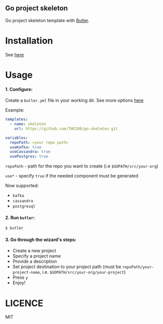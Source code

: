 Go project skeleton
-------------------

Go project skeleton template with [Butler](https://github.com/netzkern/butler).

Installation
============

See [here](https://github.com/netzkern/butler#usage)

Usage
=====

#### 1. Configure:

Create a `butler.yml` file in your working dir. See more options [here](https://github.com/netzkern/butler/blob/master/docs/config.md#config-places)

Example:
```yaml
templates:
  - name: skeleton
    url: https://github.com/THE108/go-skeleton.git

variables:
  repoPath: <your repo path>
  useKafka: true
  useCassandra: true
  usePostgres: true
```

`repoPath` - path for the repo you want to create (i.e `$GOPATH/src/your-org`)

`use*` - specify `true` if the needed component must be generated

Now supported:
 - `kafka`
 - `cassandra`
 - `postgresql`

#### 2. Run `butler`:
```bash
$ butler
```

#### 3. Go through the wizard's steps:
 - Create a new project
 - Specify a project name
 - Provide a description
 - Set project destination to your project path (must be `repoPath/your-project-name`, i.e. `$GOPATH/src/your-org/your-project`)
 - Press `y`
 - Enjoy!

LICENCE
=======
MIT
